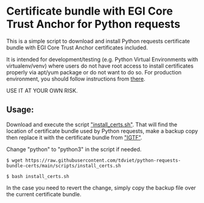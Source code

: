 # Certificate bundle with EGI Core Trust Anchor for Python requests

This is a simple script to download and install Python requests certificate bundle with EGI Core
Trust Anchor certificates included.

It is intended for development/testing (e.g. Python Virtual Environments with virtualenv/venv) where
users do not have root access to install certificates properly via apt/yum package or do not want to do so. 
For production environment, you should follow instructions from
[there](https://github.com/tdviet/python-requests-bundle-certs/blob/main/docs/Install_certificates.md).

USE IT AT YOUR OWN RISK.

## Usage: 

Download and execute the script ["install_certs.sh"](https://github.com/tdviet/python-requests-bundle-certs/blob/main/scripts/install_certs.sh).
That will find the location of certificate bundle used by Python requests, make a backup copy then replace it with the certificate bundle from ["IGTF"]( https://dl.igtf.net/distribution/current/accredited/).

Change "python" to "python3" in the script if needed.

`$ wget https://raw.githubusercontent.com/tdviet/python-requests-bundle-certs/main/scripts/install_certs.sh`

`$ bash install_certs.sh`

In the case you need to revert the change, simply copy the backup file over the current certificate bundle.
